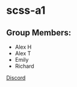 # scss-a1

## Group Members:
- Alex H
- Alex T
- Emily
- Richard


[Discord](https://discord.gg/BJuNDe)